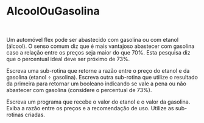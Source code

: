 <h1>AlcoolOuGasolina</h1>
<br>
<p>Um automóvel flex pode ser abastecido com gasolina ou com etanol (álcool). O senso comum diz que é mais vantajoso abastecer com gasolina caso a relação entre os preços seja maior do que 70%. Esta pesquisa diz que o percentual ideal deve ser próximo de 73%.

Escreva uma sub-rotina que retorne a razão entre o preço do etanol e da gasolina (etanol ÷ gasolina). Escreva outra sub-rotina que utilize o resultado da primeira para retornar um booleano indicando se vale a pena ou não abastecer com gasolina (considere o percentual de 73%).

Escreva um programa que recebe o valor do etanol e o valor da gasolina. Exiba a razão entre os preços e a recomendação de uso. Utilize as sub-rotinas criadas.</p>
<br>

